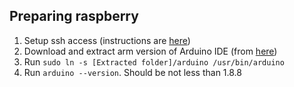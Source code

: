 

## Preparing raspberry

1. Setup ssh access (instructions are [here](https://www.raspberrypi.org/documentation/remote-access/ssh/))
1. Download and extract arm version of Arduino IDE (from [here](https://downloads.arduino.cc/arduino-1.8.8-linuxarm.tar.xz))
1. Run `sudo ln -s [Extracted folder]/arduino /usr/bin/arduino` 
1. Run `arduino --version`. Should be not less than 1.8.8 
